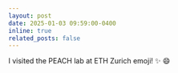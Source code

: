 ```yaml
---
layout: post
date: 2025-01-03 09:59:00-0400
inline: true
related_posts: false
---
```


I visited the PEACH lab at ETH Zurich emoji! :sparkles: :smile:

